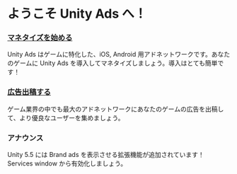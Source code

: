 # ようこそ Unity Ads へ！

### [マネタイズを始める](https://github.com/unity3d-jp/unityads-help-jp/wiki/start-monetizetion)
Unity Ads はゲームに特化した、iOS, Android 用アドネットワークです。あなたのゲームに Unity Ads を導入してマネタイズしましょう。導入はとても簡単です！

### [広告出稿する](https://github.com/unity3d-jp/unityads-help-jp/wiki/adv-flow)
ゲーム業界の中でも最大のアドネットワークにあなたのゲームの広告を出稿して、より優良なユーザーを集めましょう。

### アナウンス
Unity 5.5 には Brand ads を表示させる拡張機能が追加されています！ Services window から有効化しましょう。